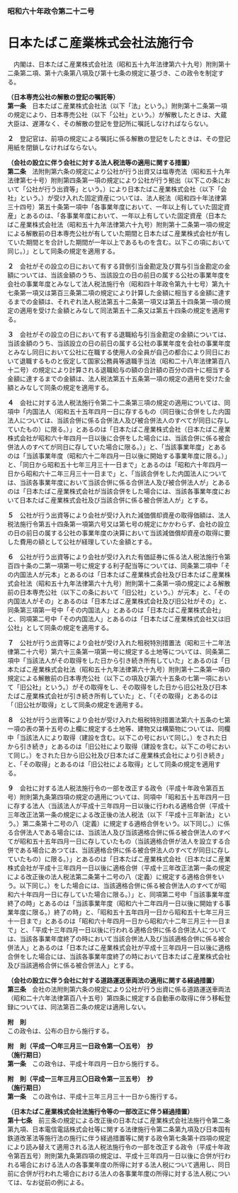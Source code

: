 ### 昭和六十年政令第二十二号  
# 日本たばこ産業株式会社法施行令  
　内閣は、日本たばこ産業株式会社法（昭和五十九年法律第六十九号）附則第十二条第二項、第十六条第八項及び第十七条の規定に基づき、この政令を制定する。  
  
**（日本専売公社の解散の登記の嘱託等）**  
**第一条**　日本たばこ産業株式会社法（以下「法」という。）附則第十二条第一項の規定により、日本専売公社（以下「公社」という。）が解散したときは、大蔵大臣は、遅滞なく、その解散の登記を登記所に嘱託しなければならない。  
  
**２**　登記官は、前項の規定による嘱託に係る解散の登記をしたときは、その登記用紙を閉鎖しなければならない。  
  
**（会社の設立に伴う会社に対する法人税法等の適用に関する措置）**  
**第二条**　法附則第六条の規定により公社が行う出資又は塩専売法（昭和五十九年法律第七十号）附則第四条第一項の規定により公社が行う拠出（以下この条において「公社が行う出資等」という。）により日本たばこ産業株式会社（以下「会社」という。）が受け入れた固定資産については、法人税法（昭和四十年法律第三十四号）第五十条第一項中「各事業年度において、一年以上有していた固定資産」とあるのは、「各事業年度において、一年以上有していた固定資産（日本たばこ産業株式会社法（昭和五十九年法律第六十九号）附則第十二条第一項の規定による解散前の日本専売公社が有していた期間と日本たばこ産業株式会社が有していた期間とを合計した期間が一年以上であるものを含む。以下この項において同じ。）」として同条の規定を適用する。  
  
**２**　会社がその設立の日において有する貸倒引当金勘定及び賞与引当金勘定の金額については、当該金額のうち、当該設立の日の前日の属する公社の事業年度を会社の事業年度とみなして法人税法施行令（昭和四十年政令第九十七号）第九十七条第一項又は第百三条第二項の規定により計算した金額に相当する金額に達するまでの金額は、それぞれ法人税法第五十二条第一項又は第五十四条第一項の規定の適用を受けた金額とみなして同法第五十二条又は第五十四条の規定を適用する。  
  
**３**　会社がその設立の日において有する退職給与引当金勘定の金額については、当該金額のうち、当該設立の日の前日の属する公社の事業年度を会社の事業年度とみなし同日において公社に在職する使用人の全員が自己の都合により同日において退職するものと仮定して国家公務員等退職手当法（昭和二十八年法律第百八十二号）の規定により計算される退職給与の額の合計額の百分の四十に相当する金額に達するまでの金額は、法人税法第五十五条第一項の規定の適用を受けた金額とみなして同条の規定を適用する。  
  
**４**　会社に対する法人税法施行令第二十二条第三項の規定の適用については、同項中「内国法人（昭和五十五年四月一日に存するもの（同日後に合併をした内国法人については、当該合併に係る合併法人及び被合併法人のすべてが同日に存していたもの）に限る。）」とあるのは「日本たばこ産業株式会社（日本たばこ産業株式会社が昭和六十年四月一日以後に合併をした場合には、当該合併に係る被合併法人のすべてが同日に存していた場合に限る。）」と、「当該事業年度」とあるのは「当該事業年度（昭和六十二年四月一日以後に開始する事業年度に限る。）」と、「同日から昭和五十七年三月三十一日まで」とあるのは「昭和六十年四月一日から昭和六十二年三月三十一日まで」と、「当該合併をした内国法人については、当該各事業年度において当該合併に係る合併法人及び被合併法人が」とあるのは「日本たばこ産業株式会社が当該合併をした場合には、当該各事業年度において日本たばこ産業株式会社及び当該合併に係る被合併法人が」とする。  
  
**５**　公社が行う出資等により会社が受け入れた減価償却資産の取得価額は、法人税法施行令第五十四条第一項第六号又は第七号の規定にかかわらず、会社の設立の日の前日の属する公社の事業年度の決算において当該減価償却資産の取得に要した費用の額として公社が経理していた金額とする。  
  
**６**　公社が行う出資等により会社が受け入れた有価証券に係る法人税法施行令第百四十条の二第一項第一号に規定する利子配当等については、同条第二項中「その内国法人が元本」とあるのは「日本たばこ産業株式会社及び日本たばこ産業株式会社法（昭和五十九年法律第六十九号）附則第十二条第一項の規定による解散前の日本専売公社（以下この条において「旧公社」という。）が元本」と、「その内国法人がその」とあるのは「日本たばこ産業株式会社及び旧公社がその」と、同条第三項第一号中「その内国法人」とあるのは「日本たばこ産業株式会社」と、同項第二号中「その内国法人」とあるのは「日本たばこ産業株式会社又は旧公社」として同条の規定を適用する。  
  
**７**　公社が行う出資等により会社が受け入れた租税特別措置法（昭和三十二年法律第二十六号）第六十三条第一項第一号に規定する土地等については、同条第二項中「当該法人がその取得をした日から引き続き所有していた」とあるのは「日本たばこ産業株式会社法（昭和五十九年法律第六十九号）附則第十二条第一項の規定による解散前の日本専売公社（以下この項及び第六十五条の七第一項において「旧公社」という。）がその取得をし、その取得をした日から旧公社及び日本たばこ産業株式会社が引き続き所有していた」と、「（その取得」とあるのは「（旧公社が取得」として同条の規定を適用する。  
  
**８**　公社が行う出資等により会社が受け入れた租税特別措置法第六十五条の七第一項の表の第十五号の上欄に規定する土地等、建物又は構築物については、同欄中「当該法人により取得（建設を含む。以下この号において同じ。）をされた日から引き続き」とあるのは「旧公社により取得（建設を含む。以下この号において同じ。）をされた日から旧公社及び日本たばこ産業株式会社により引き続き」と、「その取得」とあるのは「旧公社による取得」として同条の規定を適用する。  
  
**９**　会社に対する法人税法施行令の一部を改正する政令（平成十年政令第百五号）附則第九条第四項の規定の適用については、同項中「昭和五十五年四月一日に存する法人（当該法人が平成十三年四月一日以後に行われる適格合併（平成十三年改正法第一条の規定による改正後の法人税法（以下「平成十三年新法」という。）第二条第十二号の八（定義）に規定する適格合併をいう。以下同じ。）に係る合併法人である場合には、当該法人及び当該適格合併に係る被合併法人のすべてが昭和五十五年四月一日に存していたもの（当該適格合併が法人を設立する合併である場合にあつては、当該適格合併に係る被合併法人のすべてが同日に存していたもの）に限る。）」とあるのは「日本たばこ産業株式会社（日本たばこ産業株式会社が平成十三年四月一日以後に適格合併（平成十三年改正法第一条の規定による改正後の法人税法第二条第十二号の八（定義）に規定する適格合併をいう。以下同じ。）をした場合には、当該適格合併に係る被合併法人のすべてが昭和六十年四月一日に存していた場合に限る。）」と、同項第二号中「当該事業年度終了の時」とあるのは「当該事業年度（昭和六十二年四月一日以後に開始する事業年度に限る。）終了の時」と、「昭和五十五年四月一日から昭和五十七年三月三十一日まで」とあるのは「昭和六十年四月一日から昭和六十二年三月三十一日まで」と、「平成十三年四月一日以後に行われる適格合併に係る合併法人については、当該各事業年度終了の時において当該合併法人及び当該適格合併に係る被合併法人」とあるのは「日本たばこ産業株式会社が平成十三年四月一日以後に適格合併をした場合には、当該各事業年度終了の時において日本たばこ産業株式会社及び当該適格合併に係る被合併法人」とする。  
  
**（会社の設立に伴う会社に対する道路運送車両法の適用に関する経過措置）**  
**第三条**　会社の法附則第六条の規定により公社が行う出資に係る道路運送車両法（昭和二十六年法律第百八十五号）第四条に規定する自動車の取得に伴う移転登録については、同法第百二条の規定は適用しない。  
  
**附　則**  
この政令は、公布の日から施行する。  
  
**附　則（平成一〇年三月三一日政令第一〇五号）　抄**  
**（施行期日）**  
**第一条**　この政令は、平成十年四月一日から施行する。  
  
**附　則（平成一三年三月三〇日政令第一三五号）　抄**  
**（施行期日）**  
**第一条**　この政令は、平成十三年三月三十一日から施行する。  
  
**（日本たばこ産業株式会社法施行令等の一部改正に伴う経過措置）**  
**第十七条**　前三条の規定による改正後の日本たばこ産業株式会社法施行令第二条第九項、日本電信電話株式会社等に関する法律施行令第二条第九項及び日本国有鉄道改革法等施行法の施行に伴う経過措置等に関する政令第七条第十四項の規定により読み替えて適用される法人税法施行令の一部を改正する政令（平成十年政令第百五号）附則第九条第四項の規定は、平成十三年四月一日以後に合併が行われる場合における法人の各事業年度の所得に対する法人税について適用し、同日前に合併が行われた場合における法人の各事業年度の所得に対する法人税については、なお従前の例による。  
  
